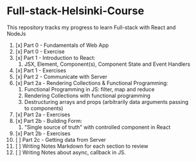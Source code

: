 # Full-stack-Helsinki-Course
This repository tracks my progress to learn Full-stack with React and NodeJs

1.  [x] Part 0 - Fundamentals of Web App
2.  [x] Part 0 - Exercise
3.  [x] Part 1 - Introduction to React:
    1. JSX, Element, Component(s), Component State and Event Handlers
4.  [x] Part 1 - Exercises
5.  [x] Part 2 - Communicate with Server
6.  [x] Part 2a - Rendering Collections & Functional Programming:
    1. Functional Programming in JS: filter, map and reduce
    2. Rendering Collections with functional programming
    3. Destructuring arrays and props (arbitrarily data arguments passing to components)
7.  [x] Part 2a - Exercises
8.  [x] Part 2b - Building Form:
    1. "Single source of truth" with controlled component in React
9.  [x] Part 2b - Exercises
10. [ ] Part 2c - Getting data from Server
11. [ ] Writing Notes Markdown for each section to review
12. [ ] Writing Notes about async, callback in JS.
